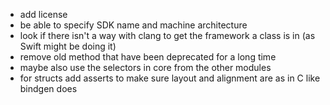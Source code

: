 - add license
- be able to specify SDK name and machine architecture
- look if there isn't a way with clang to get the framework a class is in (as Swift might be doing it)
- remove old method that have been deprecated for a long time
- maybe also use the selectors in core from the other modules
- for structs add asserts to make sure layout and alignment are as in C like bindgen does
